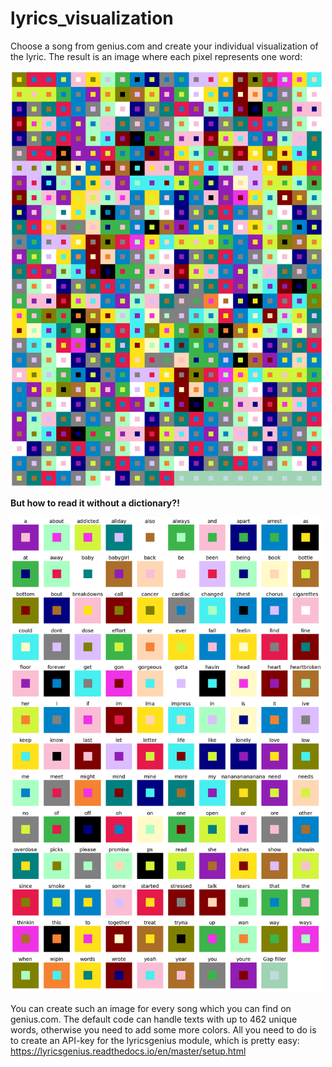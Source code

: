 # lyrics_visualization
Choose a song from genius.com and create your individual visualization of the lyric. The result is an image where each pixel represents one word:

<td><img width="500px" src="https://github.com/rorinr/lyrics_visualization/blob/master/Already%20Dead.png"></td>

__But how to read it without a dictionary?!__

<td><img width="500px" src="https://github.com/rorinr/lyrics_visualization/blob/master/Already%20Dead%20Dictionary.png"></td>

You can create such an image for every song which you can find on genius.com. The default code can handle texts with up to 462 unique words, otherwise you need to add some more colors. All you need to do is to create an API-key for the lyricsgenius module, which is pretty easy: https://lyricsgenius.readthedocs.io/en/master/setup.html
